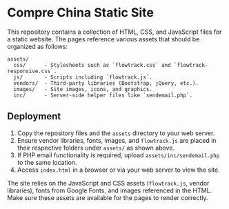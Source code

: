 # Compre China Static Site

This repository contains a collection of HTML, CSS, and JavaScript files for a static website. The pages reference various assets that should be organized as follows:

```
assets/
  css/      - Stylesheets such as `flowtrack.css` and `flowtrack-responsive.css`.
  js/       - Scripts including `flowtrack.js`.
  vendors/  - Third‑party libraries (Bootstrap, jQuery, etc.).
  images/   - Site images, icons, and graphics.
  inc/      - Server‑side helper files like `sendemail.php`.
```

## Deployment
1. Copy the repository files and the `assets` directory to your web server.
2. Ensure vendor libraries, fonts, images, and `flowtrack.js` are placed in their respective folders under `assets/` as shown above.
3. If PHP email functionality is required, upload `assets/inc/sendemail.php` to the same location.
4. Access `index.html` in a browser or via your web server to view the site.

The site relies on the JavaScript and CSS assets (`flowtrack.js`, vendor libraries), fonts from Google Fonts, and images referenced in the HTML. Make sure these assets are available for the pages to render correctly.
